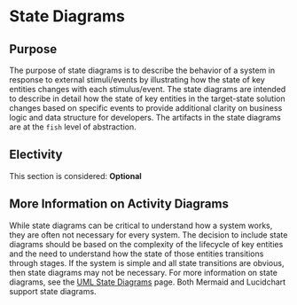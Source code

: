 # State Diagrams

## Purpose

The purpose of state diagrams is to describe the behavior of a system in response to external stimuli/events by illustrating how the state of key entities changes with each stimulus/event.  The state diagrams are intended to describe in detail how the state of key entities in the target-state solution changes based on specific events to provide additional clarity on business logic and data structure for developers.  The artifacts in the state diagrams are at the `fish` level of abstraction.

## Electivity

This section is considered:  **Optional**

## More Information on Activity Diagrams

While state diagrams can be critical to understand how a system works, they are often not necessary for every system.  The decision to include state diagrams should be based on the complexity of the lifecycle of key entities and the need to understand how the state of those entities transitions through stages.  If the system is simple and all state transitions are obvious, then state diagrams may not be necessary.  For more information on state diagrams, see the [UML State Diagrams](https://www.uml-diagrams.org/state-machine-diagrams.html) page.  Both Mermaid and Lucidchart support state diagrams.
